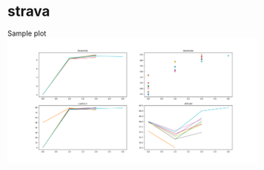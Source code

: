 # strava
Sample plot
![Sample Plot](https://raw.githubusercontent.com/ac427/strava/main/example.png)
